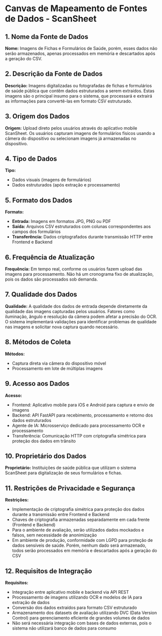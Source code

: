 # Canvas de Mapeamento de Fontes de Dados - ScanSheet

## 1. Nome da Fonte de Dados

**Nome:** Imagens de Fichas e Formulários de Saúde, porém, esses dados não serão armazenados, apenas processados em memória e descartados após a geração do CSV.

## 2. Descrição da Fonte de Dados

**Descrição:** Imagens digitalizadas ou fotografadas de fichas e formulários de saúde pública que contêm dados estruturados a serem extraídos. Estas imagens são o principal insumo para o sistema, que processará e extrairá as informações para convertê-las em formato CSV estruturado.

## 3. Origem dos Dados

**Origem:** Upload direto pelos usuários através do aplicativo mobile ScanSheet. Os usuários capturam imagens de formulários físicos usando a câmera do dispositivo ou selecionam imagens já armazenadas no dispositivo.

## 4. Tipo de Dados

**Tipo:** 
- Dados visuais (imagens de formulários)
- Dados estruturados (após extração e processamento)

## 5. Formato dos Dados

**Formato:** 
- **Entrada:** Imagens em formatos JPG, PNG ou PDF
- **Saída:** Arquivos CSV estruturados com colunas correspondentes aos campos dos formulários
- **Transferência:** Dados criptografados durante transmissão HTTP entre Frontend e Backend

## 6. Frequência de Atualização

**Frequência:** Em tempo real, conforme os usuários fazem upload das imagens para processamento. Não há um cronograma fixo de atualização, pois os dados são processados sob demanda.

## 7. Qualidade dos Dados

**Qualidade:** A qualidade dos dados de entrada depende diretamente da qualidade das imagens capturadas pelos usuários. Fatores como iluminação, ângulo e resolução da câmera podem afetar a precisão do OCR. O sistema implementará validações para identificar problemas de qualidade nas imagens e solicitar nova captura quando necessário.

## 8. Métodos de Coleta

**Métodos:** 
- Captura direta via câmera do dispositivo móvel
- Processamento em lote de múltiplas imagens

## 9. Acesso aos Dados

**Acesso:** 
- Frontend: Aplicativo mobile para iOS e Android para captura e envio de imagens
- Backend: API FastAPI para recebimento, processamento e retorno dos dados estruturados
- Agente de IA: Microsserviço dedicado para processamento OCR e processamento
- Transferência: Comunicação HTTP com criptografia simétrica para proteção dos dados em trânsito

## 10. Proprietário dos Dados

**Proprietário:** Instituições de saúde pública que utilizam o sistema ScanSheet para digitalização de seus formulários e fichas.

## 11. Restrições de Privacidade e Segurança

**Restrições:** 
- Implementação de criptografia simétrica para proteção dos dados durante a transmissão entre Frontend e Backend
- Chaves de criptografia armazenadas separadamente em cada frente (Frontend e Backend)
- Para o ambiente de avaliação, serão utilizados dados mockados e falsos, sem necessidade de anonimização
- Em ambiente de produção, conformidade com LGPD para proteção de dados sensíveis de saúde. Porém, nenhum dado será armazenado, todos serão processados em memória e descartados após a geração do CSV

## 12. Requisitos de Integração

**Requisitos:** 
- Integração entre aplicativo mobile e backend via API REST
- Processamento de imagens utilizando OCR e modelos de IA para extração de dados
- Conversão dos dados extraídos para formato CSV estruturado
- Armazenamento dos datasets de avaliação utilizando DVC (Data Version Control) para gerenciamento eficiente de grandes volumes de dados
- Não será necessária integração com bases de dados externas, pois o sistema não utilizará banco de dados para consumo